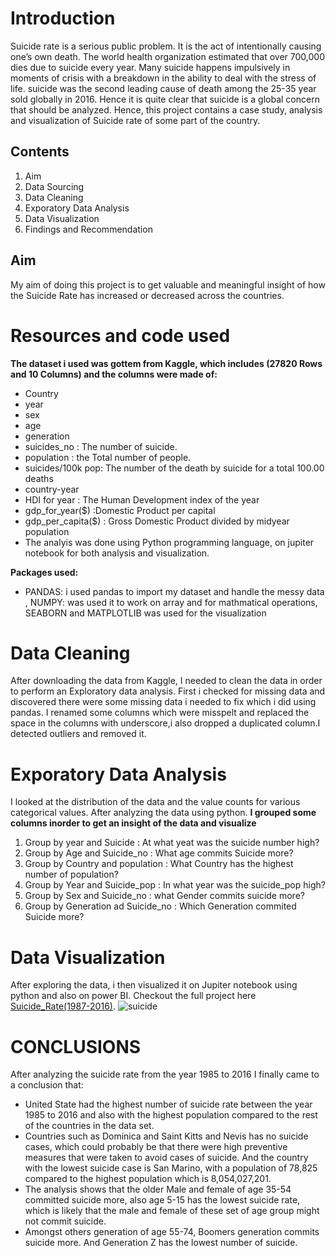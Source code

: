 # Introduction
Suicide rate is a serious public problem. It is the act of intentionally causing one’s own death. The world health organization estimated that over 700,000 dies due to suicide every year. Many suicide happens impulsively in moments of crisis with a breakdown in the ability to deal with the stress of life. suicide was the second leading cause of death among the 25-35 year sold globally in 2016. Hence it is quite clear that suicide is a global concern that should be analyzed.
Hence, this project contains a case study, analysis and visualization of Suicide rate of some part of the country. 

## Contents
1. Aim
2. Data Sourcing 
3. Data Cleaning
4. Exporatory Data Analysis
5. Data Visualization
6. Findings and Recommendation

## Aim
My aim of doing this project is to get valuable and meaningful insight of how the Suicide Rate has increased or decreased across the countries. 

# Resources and code used
**The dataset i used was gottem from Kaggle, which includes (27820 Rows and 10 Columns) and the columns were made of:**
* Country
* year
* sex
* age 
* generation
* suicides_no : The number of suicide.
* population : the Total number of people.
* suicides/100k pop: The number of the death by suicide for a total 100.00 deaths
* country-year
* HDI for year : The Human Development index of the year
* gdp_for_year($) :Domestic Product per capital  
* gdp_per_capita($) : Gross Domestic Product divided by midyear population
* The analyis was done using Python programming language, on jupiter notebook for both analysis and visualization.

**Packages used:**
* PANDAS: i used pandas to import my dataset and handle the messy data , NUMPY: was used it to work on array and for mathmatical operations, SEABORN and MATPLOTLIB was used for the visualization 

# Data Cleaning
After downloading the data from Kaggle, I needed to clean the data in order to  perform an Exploratory data analysis. First i checked for missing data and discovered there were some missing data i needed to fix which i did using pandas. I renamed some columns which were misspelt and replaced the space in the columns with underscore,i also dropped a duplicated column.I detected outliers and removed it. 

# Exporatory Data Analysis
I looked at the distribution of the data and the value counts for various categorical values. After analyzing the data using python.
**I grouped some columns inorder to get an insight of the data and visualize** 
1. Group by year and Suicide : At what yeat was the suicide number high?
2. Group by Age and Suicide_no : What age commits Suicide more? 
3. Group by Country and population : What Country has the highest number of population?
4. Group by Year and Suicide_pop : In what year was the suicide_pop high?
5. Group by Sex and Suicide_no : what Gender commits suicide more?
6. Group by Generation ad Suicide_no : Which Generation commited Suicide more?

# Data Visualization 
After exploring the data, i then visualized it on Jupiter notebook using python and also on power BI.
Checkout the full project here [Suicide_Rate(1987-2016)](https://github.com/oluwayemisi1/World_Suicide_Rate/blob/main/suicides%20Rate%20(1).ipynb).
![suicide](https://user-images.githubusercontent.com/48946643/185417434-7baac0c7-20d2-4f38-b07e-9ad050a5bfb5.PNG)


# CONCLUSIONS
After analyzing the suicide rate from the year 1985 to 2016 I finally came to a conclusion that:
*	United State had the highest number of suicide rate between the year 1985 to 2016 and also with the highest population compared to the rest of the countries in the data set.
*	 Countries such as Dominica and Saint Kitts and Nevis has no suicide cases, which could probably be that there were high preventive measures that were taken to avoid cases of suicide. And the country with the lowest suicide case is San Marino, with a population of 78,825 compared to the highest population which is 8,054,027,201.
*	The analysis shows that the older Male and female of age 35-54 committed suicide more, also age 5-15 has the lowest suicide rate, which is likely that the male and female of these set of age group might not commit suicide.
*	Amongst others generation of age 55-74, Boomers generation commits suicide more. And Generation Z has the lowest number of suicide.
